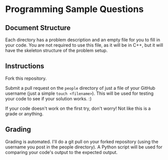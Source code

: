 # Programming Sample Questions
## Document Structure
Each directory has a problem description and an empty file for you to fill in your code.
You are not required to use this file, as it will be in C++, but it will have the skeleton structure of the problem setup.
## Instructions
Fork this repository.

Submit a pull request on the `people` directory of just a file of your GitHub username (just a simple `touch <filename>`).
This will be used for testing your code to see if your solution works. :)

If your code doesn't work on the first try, don't worry! Not like this is a grade or anything.
## Grading
Grading is automated. I'll do a git pull on your forked repository (using the username you post in the people directory).
A Python script will be used for comparing your code's output to the expected output.
